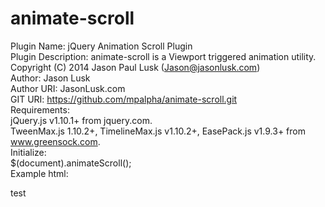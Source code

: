 animate-scroll
==============

Plugin Name: jQuery Animation Scroll Plugin  
Plugin Description: animate-scroll is a Viewport triggered animation utility.  
Copyright (C) 2014  Jason Paul Lusk (Jason@jasonlusk.com)  
Author: Jason Lusk  
Author URI: JasonLusk.com  
GIT URI: https://github.com/mpalpha/animate-scroll.git  
Requirements:  
  jQuery.js v1.10.1+ from jquery.com.  
  TweenMax.js 1.10.2+, TimelineMax.js v1.10.2+, EasePack.js v1.9.3+ from www.greensock.com.  
Initialize:  
    $(document).animateScroll();  
Example html:  
    <p data-animate-scroll='{ 
      "scaleX": "1.5",  
      "scaleY": "1.5",  
      "x": "-10",  
      "y": "-10",  
      "rotation": "-3",  
      "alpha": "1",  
      "easingType": "Cubic.easeOut",  
      "duration": "1"  
      }'>test</p>  
    
